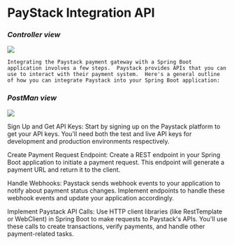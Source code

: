 # PayStack Integration API

### ___Controller view___
<img src="https://github.com/Innocentsax/PayStack_Integration_API/blob/main/Controller.png">


`Integrating the Paystack payment gateway with a Spring Boot application involves a few steps. 
Paystack provides APIs that you can use to interact with their payment system. 
Here's a general outline of how you can integrate Paystack into your Spring Boot application:`

### ___PostMan view___
<img src="https://github.com/Innocentsax/PayStack_Integration_API/blob/main/Postman%20view.png">

Sign Up and Get API Keys:
Start by signing up on the Paystack platform to get your API keys. 
You'll need both the test and live API keys for development and production environments respectively.

Create Payment Request Endpoint:
Create a REST endpoint in your Spring Boot application to initiate a payment request. 
This endpoint will generate a payment URL and return it to the client.

Handle Webhooks:
Paystack sends webhook events to your application to notify about payment status changes. 
Implement endpoints to handle these webhook events and update your application accordingly.

Implement Paystack API Calls:
Use HTTP client libraries (like RestTemplate or WebClient) in Spring Boot to make requests to Paystack's APIs. 
You'll use these calls to create transactions, verify payments, and handle other payment-related tasks.
